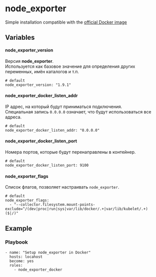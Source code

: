 # node_exporter

Simple installation compatible with the [official Docker image](https://hub.docker.com/r/prom/node-exporter)


## Variables
#### node_exporter_version
Версия **node_exporter**.<br/>
Используется как базовое значение для определения других переменных, имён каталогов и т.п.
```
# default
node_exporter_version: "1.9.1"
```

#### node_exporter_docker_listen_addr
IP адрес, на который будут приниматься подключения.<br/>
Специальная запись `0.0.0.0` означает, что будут использоваться все адреса.
```
# default
node_exporter_docker_listen_addr: "0.0.0.0"
```

#### node_exporter_docker_listen_port
Номера портов, которые будут перенаправлены в контейнер.
```
# default
node_exporter_docker_listen_port: 9100
```

#### node_exporter_flags
Список флагов, позволяет настраивать `node_exporter`.<br/>

```
# default
node_exporter_flags:
  - "--collector.filesystem.mount-points-exclude=^/(dev|proc|run|sys|var/lib/docker/.+|var/lib/kubelet/.+)($|/)"
```


## Example
### Playbook
```
- name: "Setup node_exporter in Docker"
  hosts: locahost
  become: yes
  roles:
    - node_exporter_docker
```
